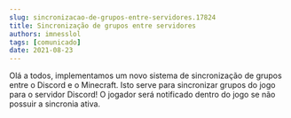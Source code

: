 ```yaml
---
slug: sincronizacao-de-grupos-entre-servidores.17824
title: Sincronização de grupos entre servidores
authors: imnesslol
tags: [comunicado]
date: 2021-08-23
---
```


Olá a todos, implementamos um novo sistema de sincronização de grupos entre o Discord e o Minecraft. Isto serve para sincronizar grupos do jogo para o servidor Discord! O jogador será notificado dentro do jogo se não possuir a sincronia ativa.
